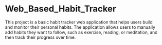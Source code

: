 # Web_Based_Habit_Tracker
This project is a basic habit tracker web application that helps users build and monitor their personal habits. The application allows users to manually add habits they want to follow, such as exercise, reading, or meditation, and then track their progress over time.
